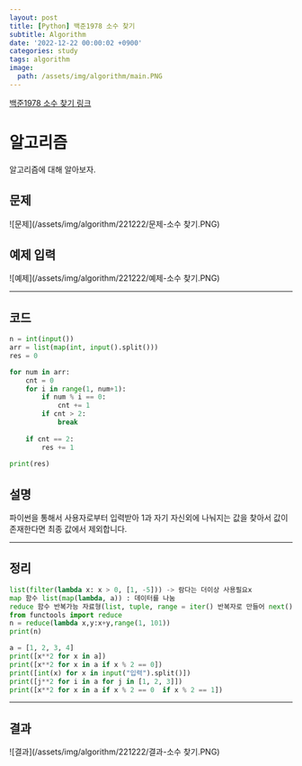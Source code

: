 ```yaml
---
layout: post
title: [Python] 백준1978 소수 찾기 
subtitle: Algorithm
date: '2022-12-22 00:00:02 +0900'
categories: study
tags: algorithm
image:
  path: /assets/img/algorithm/main.PNG
---
```


[백준1978 소수 찾기 링크](https://www.acmicpc.net/problem/1978)

# 알고리즘
알고리즘에 대해 알아보자.

<!--more-->

## 문제
![문제](/assets/img/algorithm/221222/문제-소수 찾기.PNG)

## 예제 입력
![예제](/assets/img/algorithm/221222/예제-소수 찾기.PNG)

---

## 코드
```Python
n = int(input())
arr = list(map(int, input().split()))
res = 0

for num in arr:
    cnt = 0
    for i in range(1, num+1):
        if num % i == 0:
            cnt += 1
        if cnt > 2:
            break
                
    if cnt == 2:
        res += 1
    
print(res)
```
## 설명
파이썬을 통해서 사용자로부터 입력받아 1과 자기 자신외에 나눠지는 값을 찾아서 값이 존재한다면 최종 값에서 제외합니다. <br>

---

## 정리
```Python
list(filter(lambda x: x > 0, [1, -5])) -> 람다는 더이상 사용필요x
map 함수 list(map(lambda, a)) : 데이터를 나눔
reduce 함수 반복가능 자료형(list, tuple, range = iter() 반복자로 만들어 next()함수로 호출가능)에 적용 : 데이터 묶고 줄임(처리)
from functools import reduce
n = reduce(lambda x,y:x+y,range(1, 101))
print(n)

a = [1, 2, 3, 4]
print([x**2 for x in a])
print([x**2 for x in a if x % 2 == 0])
print([int(x) for x in input("입력").split()])
print([j**2 for i in a for j in [1, 2, 3]])
print([x**2 for x in a if x % 2 == 0  if x % 2 == 1])
```

---

## 결과
![결과](/assets/img/algorithm/221222/결과-소수 찾기.PNG)